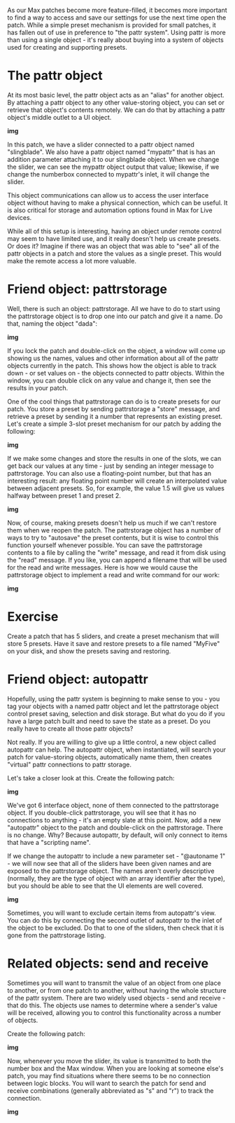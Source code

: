 As our Max patches become more feature-filled, it becomes more important to find a way to access and save our settings for use the next time open the patch. While a simple preset mechanism is provided for small patches, it has fallen out of use in preference to "the pattr system". Using pattr is more than using a single object - it's really about buying into a system of objects used for creating and supporting presets.

# The pattr object

At its most basic level, the pattr object acts as an "alias" for another object. By attaching a pattr object to any other value-storing object, you can set or retrieve that object's contents remotely. We can do that by attaching a pattr object's middle outlet to a UI object.

__img__

In this patch, we have a slider connected to a pattr object named "slingblade". We also have a pattr object named "mypattr" that is has an addition parameter attaching it to our slingblade object. When we change the slider, we can see the mypattr object output that value; likewise, if we change the numberbox connected to mypattr's inlet, it will change the slider.

This object communications can allow us to access the user interface object without having to make a physical connection, which can be useful. It is also critical for storage and automation options found in Max for Live devices.

While all of this setup is interesting, having an object under remote control may seem to have limited use, and it really doesn't help us create presets. Or does it? Imagine if there was an object that was able to "see" all of the pattr objects in a patch and store the values as a single preset. This would make the remote access a lot more valuable.

# Friend object: pattrstorage
Well, there is such an object: pattrstorage. All we have to do to start using the pattrstorage object is to drop one into our patch and give it a name. Do that, naming the object "dada":

__img__

If you lock the patch and double-click on the object, a window will come up showing us the names, values and other information about all of the pattr objects currently in the patch. This shows how the object is able to track down - or set values on - the objects connected to pattr objects. Within the window, you can double click on any value and change it, then see the results in your patch.

One of the cool things that pattrstorage can do is to create presets for our patch. You store a preset by sending pattrstorage a "store" message, and retrieve a preset by sending it a number that represents an existing preset. Let's create a simple 3-slot preset mechanism for our patch by adding the following:

__img__

If we make some changes and store the results in one of the slots, we can get back our values at any time - just by sending an integer message to pattrstorage. You can also use a floating-point number, but that has an interesting result: any floating point number will create an interpolated value between adjacent presets. So, for example, the value 1.5 will give us values halfway between preset 1 and preset 2.

__img__

Now, of course, making presets doesn't help us much if we can't restore them when we reopen the patch. The pattrstorage object has a number of ways to try to "autosave" the preset contents, but it is wise to control this function yourself whenever possible. You can save the pattrstorage contents to a file by calling the "write" message, and read it from disk using the "read" message. If you like, you can append a filename that will be used for the read and write messages. Here is how we would cause the pattrstorage object to implement a read and write command for our work:

__img__

# Exercise
Create a patch that has 5 sliders, and create a preset mechanism that will store 5 presets. Have it save and restore presets to a file named "MyFive" on your disk, and show the presets saving and restoring.

# Friend object: autopattr
Hopefully, using the pattr system is beginning to make sense to you - you tag your objects with a named pattr object and let the pattrstorage object control preset saving, selection and disk storage. But what do you do if you have a large patch built and need to save the state as a preset. Do you really have to create all those pattr objects?

Not really. If you are willing to give up a little control, a new object called autopattr can help. The autopattr object, when instantiated, will search your patch for value-storing objects, automatically name them, then creates "virtual" pattr connections to pattr storage.

Let's take a closer look at this. Create the following patch:

__img__

We've got 6 interface object, none of them connected to the pattrstorage object. If you double-click pattrstorage, you will see that it has no connections to anything - it's an empty slate at this point. Now, add a new "autopattr" object to the patch and double-click on the pattrstorage. There is no change. Why? Because autopattr, by default, will only connect to items that have a "scripting name".

If we change the autopattr to include a new parameter set - "@autoname 1" - we will now see that all of the sliders have been given names and are exposed to the pattrstorage object. The names aren't overly descriptive (normally, they are the type of object with an array identifier after the type), but you should be able to see that the UI elements are well covered.

__img__

Sometimes, you will want to exclude certain items from autopattr's view. You can do this by connecting the second outlet of autopattr to the inlet of the object to be excluded. Do that to one of the sliders, then check that it is gone from the pattrstorage listing.

# Related objects: send and receive

Sometimes you will want to transmit the value of an object from one place to another, or from one patch to another, without having the whole structure of the pattr system. There are two widely used objects - send and receive - that do this. The objects use names to determine where a sender's value will be received, allowing you to control this functionality across a number of objects.

Create the following patch:

__img__

Now, whenever you move the slider, its value is transmitted to both the number box and the Max window. When you are looking at someone else's patch, you may find situations where there seems to be no connection between logic blocks. You will want to search the patch for send and receive combinations (generally abbreviated as "s" and "r") to track the connection.

__img__